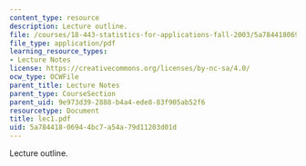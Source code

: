 ```yaml
---
content_type: resource
description: Lecture outline.
file: /courses/18-443-statistics-for-applications-fall-2003/5a78441806944bc7a54a79d11203d01d_lec1.pdf
file_type: application/pdf
learning_resource_types:
- Lecture Notes
license: https://creativecommons.org/licenses/by-nc-sa/4.0/
ocw_type: OCWFile
parent_title: Lecture Notes
parent_type: CourseSection
parent_uid: 9e973d39-2888-b4a4-ede8-83f905ab52f6
resourcetype: Document
title: lec1.pdf
uid: 5a784418-0694-4bc7-a54a-79d11203d01d
---
```

Lecture outline.